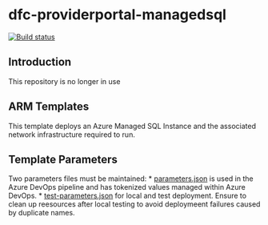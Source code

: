 # dfc-providerportal-managedsql

[![Build status](https://sfa-gov-uk.visualstudio.com/Digital%20First%20Careers/_apis/build/status/Find%20an%20Opportunity/dfc-providerportal-managedsql?branchName=master)](https://sfa-gov-uk.visualstudio.com/Digital%20First%20Careers/_build/latest?definitionId=1690)

## Introduction
This repository is no longer in use

## ARM Templates
This template deploys an Azure Managed SQL Instance and the associated network infrastructure required to run.

## Template Parameters
Two parameters files must be maintained:
    * [parameters.json](parameters.json) is used in the Azure DevOps pipeline and has tokenized values managed within Azure DevOps.
    * [test-parameters.json](test-parameters.json) for local and test deployment. Ensure to clean up reesources after local testing to avoid deploymeent failures caused by duplicate names.


